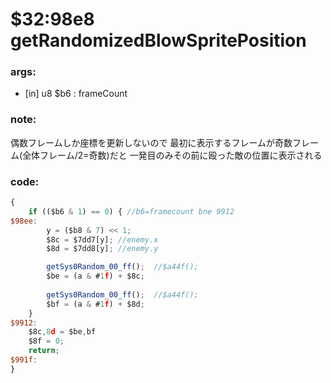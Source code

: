 ﻿
# $32:98e8 getRandomizedBlowSpritePosition

### args:
+	[in] u8 $b6 : frameCount

### note:
偶数フレームしか座標を更新しないので
最初に表示するフレームが奇数フレーム(全体フレーム/2=奇数)だと
一発目のみその前に殴った敵の位置に表示される

### code:
```js
{
	if (($b6 & 1) == 0) { //b6=framecount bne 9912
$98ee:
		y = ($b8 & 7) << 1;
		$8c = $7dd7[y];	//enemy.x
		$8d = $7dd8[y];	//enemy.y

		getSys0Random_00_ff();	//$a44f();
		$be = (a & #1f) + $8c;
		
		getSys0Random_00_ff();	//$a44f();
		$bf = (a & #1f) + $8d;
	}
$9912:
	$8c,8d = $be,bf
	$8f = 0;
	return;
$991f:
}
```


